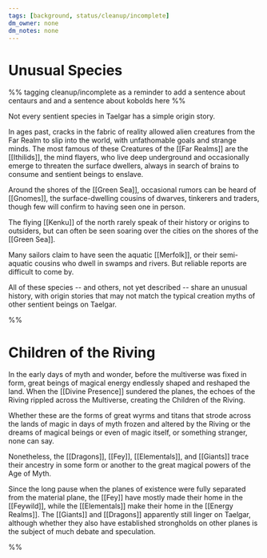 ```yaml
---
tags: [background, status/cleanup/incomplete]
dm_owner: none
dm_notes: none
---
```

# Unusual Species

%% tagging cleanup/incomplete as a reminder to add a sentence about centaurs and and a sentence about kobolds here %%

Not every sentient species in Taelgar has a simple origin story. 

In ages past, cracks in the fabric of reality allowed alien creatures from the Far Realm to slip into the world, with unfathomable goals and strange minds. The most famous of these Creatures of the [[Far Realms]] are the [[Ithilids]], the mind flayers, who live deep underground and occasionally emerge to threaten the surface dwellers, always in search of brains to consume and sentient beings to enslave. 

Around the shores of the [[Green Sea]], occasional rumors can be heard of [[Gnomes]], the surface-dwelling cousins of dwarves, tinkerers and traders, though few will confirm to having seen one in person. 

The flying [[Kenku]] of the north rarely speak of their history or origins to outsiders, but can often be seen soaring over the cities on the shores of the [[Green Sea]]. 

Many sailors claim to have seen the aquatic [[Merfolk]], or their semi-aquatic cousins who dwell in swamps and rivers. But reliable reports are difficult to come by. 

All of these species -- and others, not yet described -- share an unusual history, with origin stories that may not match the typical creation myths of other sentient beings on Taelgar.

%%
# Children of the Riving

In the early days of myth and wonder, before the multiverse was fixed in form, great beings of magical energy endlessly shaped and reshaped the land. When the [[Divine Presence]] sundered the planes, the echoes of the Riving rippled across the Multiverse, creating the Children of the Riving. 

Whether these are the forms of great wyrms and titans that strode across the lands of magic in days of myth frozen and altered by the Riving or the dreams of magical beings or even of magic itself, or something stranger, none can say. 

Nonetheless, the [[Dragons]], [[Fey]], [[Elementals]], and [[Giants]] trace their ancestry in some form or another to the great magical powers of the Age of Myth. 

Since the long pause when the planes of existence were fully separated from the material plane, the [[Fey]] have mostly made their home in the [[Feywild]], while the [[Elementals]] make their home in the [[Energy Realms]]. The [[Giants]] and [[Dragons]] apparently still linger on Taelgar, although whether they also have established strongholds on other planes is the subject of much debate and speculation. 

%%